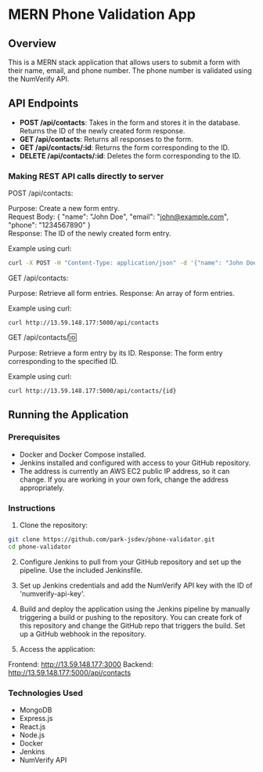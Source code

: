 # MERN Phone Validation App

## Overview

This is a MERN stack application that allows users to submit a form with their name, email, and phone number. The phone number is validated using the NumVerify API.

## API Endpoints

- **POST /api/contacts**: Takes in the form and stores it in the database. Returns the ID of the newly created form response.
- **GET /api/contacts**: Returns all responses to the form.
- **GET /api/contacts/:id**: Returns the form corresponding to the ID.
- **DELETE /api/contacts/:id**: Deletes the form corresponding to the ID.

### Making REST API calls directly to server

POST /api/contacts:

Purpose: Create a new form entry.   
Request Body: { "name": "John Doe", "email": "john@example.com", "phone": "1234567890" }   
Response: The ID of the newly created form entry.   

Example using curl:
```sh
curl -X POST -H "Content-Type: application/json" -d '{"name": "John Doe", "email": "john@example.com", "phone": "1234567890"}' http://13.59.148.177:5000/api/contacts
```

GET /api/contacts:

Purpose: Retrieve all form entries.
Response: An array of form entries.

Example using curl:

```curl
curl http://13.59.148.177:5000/api/contacts
```

GET /api/contacts/:id:

Purpose: Retrieve a form entry by its ID.
Response: The form entry corresponding to the specified ID.

Example using curl:

```curl
curl http://13.59.148.177:5000/api/contacts/{id}
```

## Running the Application

### Prerequisites

- Docker and Docker Compose installed.
- Jenkins installed and configured with access to your GitHub repository.
- The address is currently an AWS EC2 public IP address, so it can change. If you are working in your own fork, change the address appropriately.

### Instructions

1. Clone the repository:

```sh
git clone https://github.com/park-jsdev/phone-validator.git
cd phone-validator
```

2. Configure Jenkins to pull from your GitHub repository and set up the pipeline. Use the included Jenkinsfile.

3. Set up Jenkins credentials and add the NumVerify API key with the ID of 'numverify-api-key'.

4. Build and deploy the application using the Jenkins pipeline by manually triggering a build or pushing to the repository. You can create fork of this repository and change the GitHub repo that triggers the build. Set up a GitHub webhook in the repository.

5. Access the application:

Frontend: http://13.59.148.177:3000
Backend: http://13.59.148.177:5000/api/contacts

### Technologies Used

- MongoDB
- Express.js
- React.js
- Node.js
- Docker
- Jenkins
- NumVerify API
